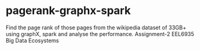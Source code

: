 # pagerank-graphx-spark
Find the page rank of those pages from the wikipedia dataset of 33GB+ using graphX, spark and analyse the performance. 
Assignment-2 EEL6935 Big Data Ecosystems
